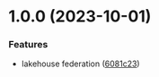 # 1.0.0 (2023-10-01)


### Features

* lakehouse federation ([6081c23](https://github.com/data-platform-hq/terraform-databricks-lakehouse-federation/commit/6081c23bdad76880f6a7cdace375190bb4fe5c41))
